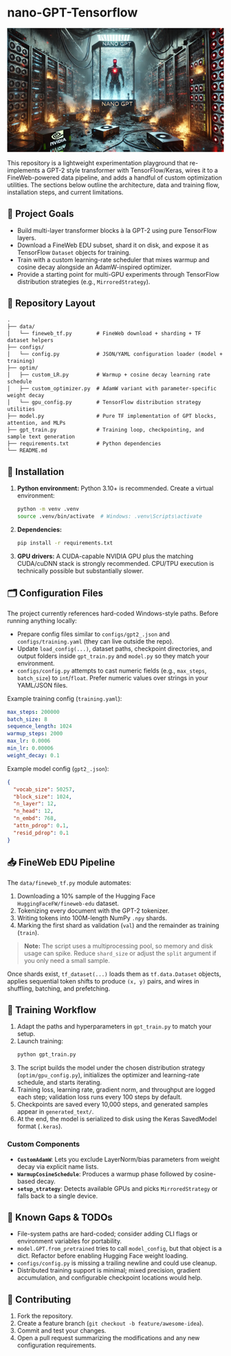# nano-GPT-Tensorflow
<p align="center">
  <img src="assets/picture.webp" alt="Lab banner" width="800">
</p>

This repository is a lightweight experimentation playground that re-implements a GPT-2 style transformer with TensorFlow/Keras, wires it to a FineWeb-powered data pipeline, and adds a handful of custom optimization utilities. The sections below outline the architecture, data and training flow, installation steps, and current limitations.

## 🎯 Project Goals
- Build multi-layer transformer blocks à la GPT-2 using pure TensorFlow layers.
- Download a FineWeb EDU subset, shard it on disk, and expose it as TensorFlow `Dataset` objects for training.
- Train with a custom learning-rate scheduler that mixes warmup and cosine decay alongside an AdamW-inspired optimizer.
- Provide a starting point for multi-GPU experiments through TensorFlow distribution strategies (e.g., `MirroredStrategy`).

## 📂 Repository Layout
```
.
├── data/
│   └── fineweb_tf.py        # FineWeb download + sharding + TF dataset helpers
├── configs/
│   └── config.py            # JSON/YAML configuration loader (model + training)
├── optim/
│   ├── custom_LR.py         # Warmup + cosine decay learning rate schedule
│   ├── custom_optimizer.py  # AdamW variant with parameter-specific weight decay
│   └── gpu_config.py        # TensorFlow distribution strategy utilities
├── model.py                 # Pure TF implementation of GPT blocks, attention, and MLPs
├── gpt_train.py             # Training loop, checkpointing, and sample text generation
├── requirements.txt         # Python dependencies
└── README.md
```

## 🔧 Installation
1. **Python environment:** Python 3.10+ is recommended. Create a virtual environment:
   ```bash
   python -m venv .venv
   source .venv/bin/activate  # Windows: .venv\Scripts\activate
   ```
2. **Dependencies:**
   ```bash
   pip install -r requirements.txt
   ```
3. **GPU drivers:** A CUDA-capable NVIDIA GPU plus the matching CUDA/cuDNN stack is strongly recommended. CPU/TPU execution is technically possible but substantially slower.

## 🗂️ Configuration Files
The project currently references hard-coded Windows-style paths. Before running anything locally:
- Prepare config files similar to `configs/gpt2_.json` and `configs/training.yaml` (they can live outside the repo).
- Update `load_config(...)`, dataset paths, checkpoint directories, and output folders inside `gpt_train.py` and `model.py` so they match your environment.
- `configs/config.py` attempts to cast numeric fields (e.g., `max_steps`, `batch_size`) to `int`/`float`. Prefer numeric values over strings in your YAML/JSON files.

Example training config (`training.yaml`):
```yaml
max_steps: 200000
batch_size: 8
sequence_length: 1024
warmup_steps: 2000
max_lr: 0.0006
min_lr: 0.00006
weight_decay: 0.1
```

Example model config (`gpt2_.json`):
```json
{
  "vocab_size": 50257,
  "block_size": 1024,
  "n_layer": 12,
  "n_head": 12,
  "n_embd": 768,
  "attn_pdrop": 0.1,
  "resid_pdrop": 0.1
}
```

## 📥 FineWeb EDU Pipeline
The `data/fineweb_tf.py` module automates:
1. Downloading a 10% sample of the Hugging Face `HuggingFaceFW/fineweb-edu` dataset.
2. Tokenizing every document with the GPT-2 tokenizer.
3. Writing tokens into 100M-length NumPy `.npy` shards.
4. Marking the first shard as validation (`val`) and the remainder as training (`train`).

> **Note:** The script uses a multiprocessing pool, so memory and disk usage can spike. Reduce `shard_size` or adjust the `split` argument if you only need a small sample.

Once shards exist, `tf_dataset(...)` loads them as `tf.data.Dataset` objects, applies sequential token shifts to produce `(x, y)` pairs, and wires in shuffling, batching, and prefetching.

## 🚂 Training Workflow
1. Adapt the paths and hyperparameters in `gpt_train.py` to match your setup.
2. Launch training:
   ```bash
   python gpt_train.py
   ```
3. The script builds the model under the chosen distribution strategy (`optim/gpu_config.py`), initializes the optimizer and learning-rate schedule, and starts iterating.
4. Training loss, learning rate, gradient norm, and throughput are logged each step; validation loss runs every 100 steps by default.
5. Checkpoints are saved every 10,000 steps, and generated samples appear in `generated_text/`.
6. At the end, the model is serialized to disk using the Keras SavedModel format (`.keras`).

### Custom Components
- **`CustomAdamW`**: Lets you exclude LayerNorm/bias parameters from weight decay via explicit name lists.
- **`WarmupCosineSchedule`**: Produces a warmup phase followed by cosine-based decay.
- **`setup_strategy`**: Detects available GPUs and picks `MirroredStrategy` or falls back to a single device.

## 📌 Known Gaps & TODOs
- File-system paths are hard-coded; consider adding CLI flags or environment variables for portability.
- `model.GPT.from_pretrained` tries to call `model_config`, but that object is a dict. Refactor before enabling Hugging Face weight loading.
- `configs/config.py` is missing a trailing newline and could use cleanup.
- Distributed training support is minimal; mixed precision, gradient accumulation, and configurable checkpoint locations would help.

## 🤝 Contributing
1. Fork the repository.
2. Create a feature branch (`git checkout -b feature/awesome-idea`).
3. Commit and test your changes.
4. Open a pull request summarizing the modifications and any new configuration requirements.
